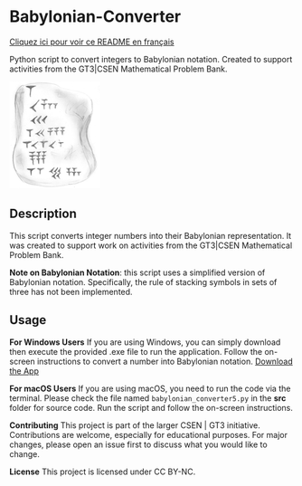 # Babylonian-Converter
[Cliquez ici pour voir ce README en français](README.md)

Python script to convert integers to Babylonian notation. Created to support activities from the GT3|CSEN Mathematical Problem Bank.

![tablette](./docs/tab.png)

## Description
This script converts integer numbers into their Babylonian representation. It was created to support work on activities from the GT3|CSEN Mathematical Problem Bank.

**Note on Babylonian Notation**: this script uses a simplified version of Babylonian notation. Specifically, the rule of stacking symbols in sets of three has not been implemented. 

## Usage

**For Windows Users**
If you are using Windows, you can simply download then execute the provided .exe file to run the application. Follow the on-screen instructions to convert a number into Babylonian notation.
[Download the App](https://github.com/romainbourdoncle/babylonian_converter/releases/download/Babylonian_converter1.0.0/babylonian_converter5.exe)

**For macOS Users**
If you are using macOS, you need to run the code via the terminal. Please check the file named ```babylonian_converter5.py``` in the **src** folder for source code. Run the script and follow the on-screen instructions.

**Contributing**
This project is part of the larger CSEN | GT3 initiative. Contributions are welcome, especially for educational purposes. For major changes, please open an issue first to discuss what you would like to change.

**License**
This project is licensed under CC BY-NC.
